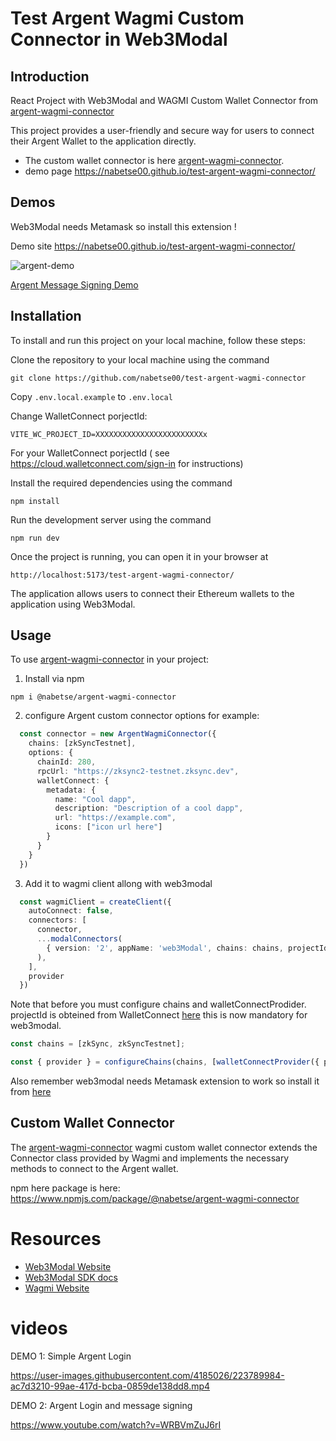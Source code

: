 # Test Argent Wagmi Custom Connector in Web3Modal

## Introduction

React Project with Web3Modal and WAGMI Custom Wallet Connector from [argent-wagmi-connector](https://github.com/nabetse00/argent-wagmi-connector)

This project provides a user-friendly and secure way for users to connect their Argent Wallet to the application directly. 

- The custom wallet connector is here [argent-wagmi-connector](https://github.com/nabetse00/argent-wagmi-connector).
- demo page https://nabetse00.github.io/test-argent-wagmi-connector/

## Demos

Web3Modal needs Metamask so install this extension !

Demo site https://nabetse00.github.io/test-argent-wagmi-connector/

![argent-demo](https://user-images.githubusercontent.com/4185026/223785910-99a3cc8f-c1ee-4223-b918-09a86d511409.gif)

[Argent Message Signing Demo](https://www.youtube.com/watch?v=WRBVmZuJ6rI)

## Installation
To install and run this project on your local machine, follow these steps:

Clone the repository to your local machine using the command 
```console
git clone https://github.com/nabetse00/test-argent-wagmi-connector
```

Copy `.env.local.example` to `.env.local`

Change WalletConnect porjectId:

```
VITE_WC_PROJECT_ID=XXXXXXXXXXXXXXXXXXXXXXXXx
```

For your WalletConnect porjectId ( see https://cloud.walletconnect.com/sign-in for instructions)

Install the required dependencies using the command 
```
npm install
```
Run the development server using the command 
```
npm run dev
```

Once the project is running, you can open it in your browser at 
```
http://localhost:5173/test-argent-wagmi-connector/
``` 

The application allows users to connect their Ethereum wallets to the application using Web3Modal.

## Usage

To use [argent-wagmi-connector](https://github.com/nabetse00/) in your project:

1. Install via npm
```
npm i @nabetse/argent-wagmi-connector
```

2. configure Argent custom connector options for example:
``` ts 
  const connector = new ArgentWagmiConnector({
    chains: [zkSyncTestnet],
    options: {
      chainId: 280,
      rpcUrl: "https://zksync2-testnet.zksync.dev",
      walletConnect: {
        metadata: {
          name: "Cool dapp",
          description: "Description of a cool dapp",
          url: "https://example.com",
          icons: ["icon url here"]
        }
      }
    }
  })
```

3. Add it to wagmi client allong with web3modal
```ts
  const wagmiClient = createClient({
    autoConnect: false,
    connectors: [
      connector,
      ...modalConnectors(
        { version: '2', appName: 'web3Modal', chains: chains, projectId, }
      ),
    ],
    provider
  })
```
Note that before you must configure chains and walletConnectProdider.
projectId is obteined from WalletConnect [here](https://cloud.walletconnect.com/sign-in) this is now mandatory for web3modal.

```ts
const chains = [zkSync, zkSyncTestnet];

const { provider } = configureChains(chains, [walletConnectProvider({ projectId })])
```

Also remember web3modal needs Metamask extension to work so install it from [here](https://metamask.io/download/)

## Custom Wallet Connector
The [argent-wagmi-connector](https://github.com/nabetse00/argent-wagmi-connector) wagmi custom wallet connector extends the Connector class provided by Wagmi and implements the necessary methods to connect to the Argent wallet.

npm here package is here: https://www.npmjs.com/package/@nabetse/argent-wagmi-connector


# Resources
- [Web3Modal Website](https://web3modal.com/)
- [Web3Modal SDK docs](https://docs.walletconnect.com/2.0/web3modal/about)
- [Wagmi Website](https://wagmi.sh/) 

# videos

DEMO 1: Simple Argent Login

https://user-images.githubusercontent.com/4185026/223789984-ac7d3210-99ae-417d-bcba-0859de138dd8.mp4

DEMO 2: Argent Login and message signing

https://www.youtube.com/watch?v=WRBVmZuJ6rI







